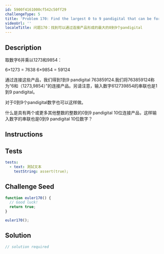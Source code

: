 ```yaml
---
id: 5900f4161000cf542c50ff29
challengeType: 5
title: 'Problem 170: Find the largest 0 to 9 pandigital that can be formed by concatenating products'
videoUrl: ''
localeTitle: 问题170：找到可以通过连接产品形成的最大的0到9个pandigital
---
```


## Description
<section id="description">取数字6并乘以1273和9854： <p> 6×1273 = 7638 6×9854 = 59124 </p><p>通过连接这些产品，我们得到1到9 pandigital 763859124.我们将763859124称为“6和（1273,9854）”的连接产品。另请注意，输入数字612739854的串联也是1到9 pandigital。 </p><p>对于0到9个pandigital数字也可以这样做。 </p><p>什么是具有两个或更多其他整数的整数的0到9 pandigital 10位连接产品，这样输入数字的串联也是0到9 pandigital 10位数字？ </p></section>

## Instructions
<section id="instructions">
</section>

## Tests
<section id='tests'>

```yml
tests:
  - text: 測試文本
    testString: assert(true);

```

</section>

## Challenge Seed
<section id='challengeSeed'>

<div id='js-seed'>

```js
function euler170() {
  // Good luck!
  return true;
}

euler170();

```

</div>



</section>

## Solution
<section id='solution'>

```js
// solution required
```
</section>
